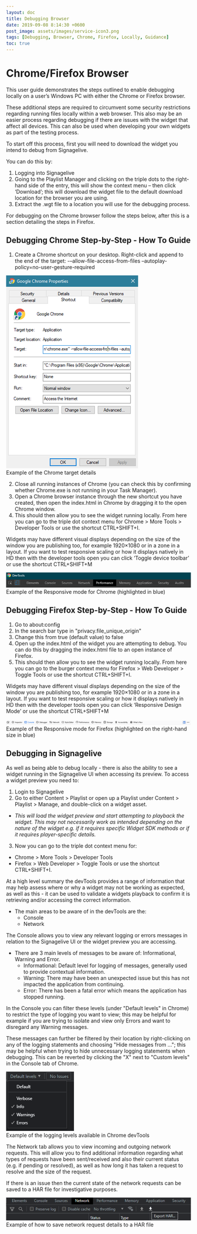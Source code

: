 ```yaml
---
layout: doc
title: Debugging Browser
date: 2019-09-08 8:14:30 +0600
post_image: assets/images/service-icon3.png
tags: [Debugging, Browser, Chrome, Firefox, Locally, Guidance]
toc: true
---
```

# Chrome/Firefox Browser

This user guide demonstrates the steps outlined to enable debugging locally on a user’s Windows PC with either the Chrome or Firefox browser.

These additional steps are required to circumvent some security restrictions regarding running files locally within a web browser. This also may be an easier process regarding debugging if there are issues with the widget that affect all devices. This can also be used when developing your own widgets as part of the testing process.

To start off this process, first you will need to download the widget you intend to debug from Signagelive.

You can do this by:

1. Logging into Signagelive
2. Going to the Playlist Manager and clicking on the triple dots to the right-hand side of the entry, this will show the context menu – then click ‘Download’; this will download the widget file to the default download location for the browser you are using.
3. Extract the .wgt file to a location you will use for the debugging process.

For debugging on the Chrome browser follow the steps below, after this is a section detailing the steps in Firefox.

## Debugging Chrome Step-by-Step - How To Guide

1. Create a Chrome shortcut on your desktop. Right-click and append to the end of the target: -–allow-file-access-from-files –autoplay-policy=no-user-gesture-required

<img src="/assets/images/debugging-browser/debugging-browser-1.png">
<br>
Example of the Chrome target details

2. Close all running instances of Chrome (you can check this by confirming whether Chrome.exe is not running in your Task Manager).
3. Open a Chrome browser instance through the new shortcut you have created, then open the index.html in Chrome by dragging it to the open Chrome window.
4. This should then allow you to see the widget running locally. From here you can go to the triple dot context menu for Chrome > More Tools > Developer Tools or use the shortcut CTRL+SHIFT+I.

Widgets may have different visual displays depending on the size of the window you are publishing too, for example 1920×1080 or in a zone in a layout. If you want to test responsive scaling or how it displays natively in HD then with the developer tools open you can click ‘Toggle device toolbar’ or use the shortcut CTRL+SHIFT+M

<img src="/assets/images/debugging-browser/debugging-browser-2.png">
<br>
Example of the Responsive mode for Chrome (highlighted in blue)

## Debugging Firefox Step-by-Step - How To Guide

1. Go to about:config
2. In the search bar type in "privacy.file_unique_origin"
3. Change this from true (default value) to false
4. Open up the index.html of the widget you are attempting to debug. You can do this by dragging the index.html file to an open instance of Firefox.
5. This should then allow you to see the widget running locally. From here you can go to the burger context menu for Firefox > Web Developer > Toggle Tools or use the shortcut CTRL+SHIFT+I.

Widgets may have different visual displays depending on the size of the window you are publishing too, for example 1920×1080 or in a zone in a layout. If you want to test responsive scaling or how it displays natively in HD then with the developer tools open you can click ‘Responsive Design Mode’ or use the shortcut CTRL+SHIFT+M

<img src="/assets/images/debugging-browser/debugging-browser-3.png">
<br>
Example of the Responsive mode for Firefox (highlighted on the right-hand size in blue)

## Debugging in Signagelive

As well as being able to debug locally - there is also the ability to see a widget running in the Signagelive UI when accessing its preview. To access a widget preview you need to:

1. Login to Signagelive
2. Go to either Content > Playlist or open up a Playlist under Content > Playlist > Manage, and double-click on a widget asset.
- *This will load the widget preview and start attempting to playback the widget. This may not necessarily work as intended depending on the nature of the widget e.g. if it requires specific Widget SDK methods or if it requires player-specific details.*
3. Now you can go to the triple dot context menu for:
- Chrome > More Tools > Developer Tools
- Firefox > Web Developer > Toggle Tools
or use the shortcut CTRL+SHIFT+I.

At a high level summary the devTools provides a range of information that may help assess where or why a widget may not be working as expected, as well as this - it can be used to validate a widgets playback to confirm it is retrieving and/or accessing the correct information.

- The main areas to be aware of in the devTools are the:
  - Console
  - Network

The Console allows you to view any relevant logging or errors messages in relation to the Signagelive UI or the widget preview you are accessing.

- There are 3 main levels of messages to be aware of: Informational, Warning and Error. 
  - Informational: Default level for logging of messages, generally used to provide contextual information.
  - Warning: There may have been an unexpected issue but this has not impacted the application from continuing.
  - Error: There has been a fatal error which means the application has stopped running.

In the Console you can filter these levels (under "Default levels" in Chrome) to restrict the type of logging you want to view; this may be helpful for example if you are trying to isolate and view only Errors and want to disregard any Warning messages.

These messages can further be filtered by their location by right-clicking on any of the logging statements and choosing "Hide messages from ..."; this may be helpful when trying to hide unnecessary logging statements when debugging. This can be reverted by clicking the "X" next to "Custom levels" in the Console tab of Chrome.

<img src="/assets/images/debugging-browser/debugging-browser-4.png">
<br>
Example of the logging levels available in Chrome devTools

The Network tab allows you to view incoming and outgoing network requests. This will allow you to find additional information regarding what types of requests have been sent/received and also their current status (e.g. if pending or resolved), as well as how long it has taken a request to resolve and the size of the request.

If there is an issue then the current state of the network requests can be saved to a HAR file for investigative purposes.

<img src="/assets/images/debugging-browser/debugging-browser-5.png">
<br>
Example of how to save network request details to a HAR file
